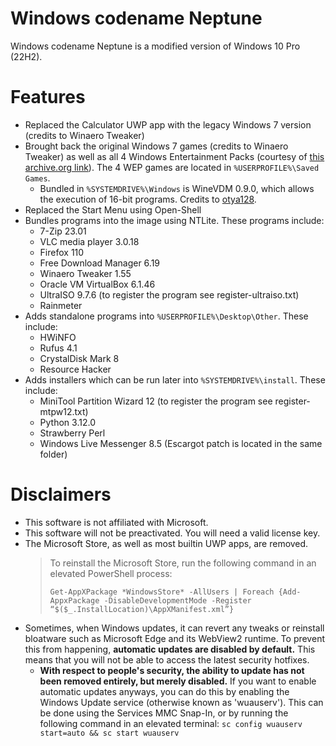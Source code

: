 # Windows codename Neptune
Windows codename Neptune is a modified version of Windows 10 Pro (22H2).

# Features
- Replaced the Calculator UWP app with the legacy Windows 7 version (credits to Winaero Tweaker)
- Brought back the original Windows 7 games (credits to Winaero Tweaker) as well as all 4 Windows Entertainment Packs (courtesy of [this archive.org link](https://archive.org/details/wep_20200803)). The 4 WEP games are located in `%USERPROFILE%\Saved Games`.
  - Bundled in `%SYSTEMDRIVE%\Windows` is WineVDM 0.9.0, which allows the execution of 16-bit programs. Credits to [otya128](https://github.com/otya128/).
- Replaced the Start Menu using Open-Shell
- Bundles programs into the image using NTLite. These programs include:
  - 7-Zip 23.01
  - VLC media player 3.0.18
  - Firefox 110
  - Free Download Manager 6.19
  - Winaero Tweaker 1.55
  - Oracle VM VirtualBox 6.1.46
  - UltraISO 9.7.6 (to register the program see register-ultraiso.txt)
  - Rainmeter
- Adds standalone programs into `%USERPROFILE%\Desktop\Other`. These include:
  - HWiNFO
  - Rufus 4.1
  - CrystalDisk Mark 8
  - Resource Hacker
- Adds installers which can be run later into `%SYSTEMDRIVE%\install`. These include:
  - MiniTool Partition Wizard 12 (to register the program see register-mtpw12.txt)
  - Python 3.12.0
  - Strawberry Perl
  - Windows Live Messenger 8.5 (Escargot patch is located in the same folder)

# Disclaimers
- This software is not affiliated with Microsoft.
- This software will not be preactivated. You will need a valid license key.
- The Microsoft Store, as well as most builtin UWP apps, are removed.
  > To reinstall the Microsoft Store, run the following command in an elevated PowerShell process:
  > 
  > `Get-AppXPackage *WindowsStore* -AllUsers | Foreach {Add-AppxPackage -DisableDevelopmentMode -Register “$($_.InstallLocation)\AppXManifest.xml”}`
- Sometimes, when Windows updates, it can revert any tweaks or reinstall bloatware such as Microsoft Edge and its WebView2 runtime. To prevent this from happening, **automatic updates are disabled by default.** This means that you will not be able to access the latest security hotfixes.
  - **With respect to people's security, the ability to update has not been removed entirely, but merely disabled.** If you want to enable automatic updates anyways, you can do this by enabling the Windows Update service (otherwise known as 'wuauserv'). This can be done using the Services MMC Snap-In, or by running the following command in an elevated terminal: `sc config wuauserv start=auto && sc start wuauserv`
